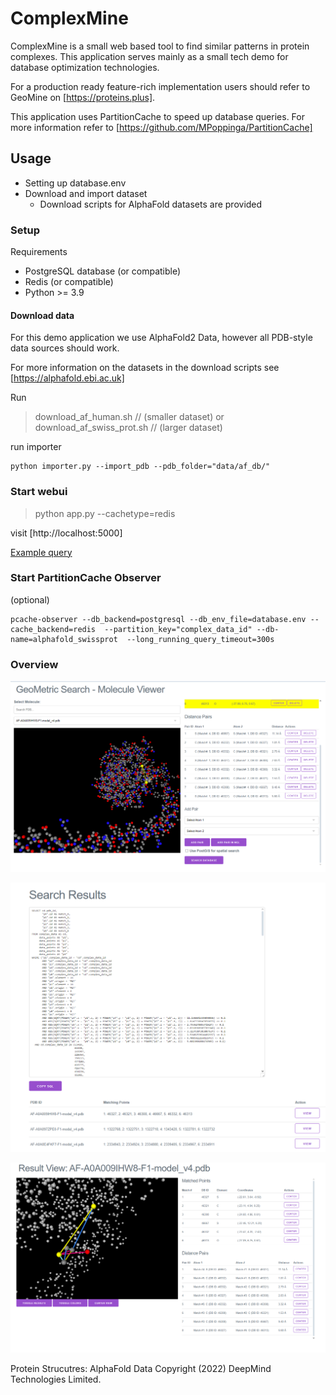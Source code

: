 # ComplexMine


ComplexMine is a small web based tool to find similar patterns in protein complexes.
This application serves mainly as a small tech demo for database optimization technologies.

For a production ready feature-rich implementation users should refer to GeoMine on [https://proteins.plus].

This application uses PartitionCache to speed up database queries. For more information refer to [https://github.com/MPoppinga/PartitionCache]

## Usage

- Setting up database.env
- Download and import dataset
    - Download scripts for AlphaFold datasets are provided





### Setup

Requirements
- PostgreSQL database (or compatible)
- Redis (or compatible)
- Python >= 3.9

#### Download data

For this demo application we use AlphaFold2 Data, however all PDB-style data sources should work.

For more information on the datasets in the download scripts see [https://alphafold.ebi.ac.uk]

Run 
> download_af_human.sh // (smaller dataset) or 
> download_af_swiss_prot.sh // (larger dataset)

run importer 
```
python importer.py --import_pdb --pdb_folder="data/af_db/"
```

### Start webui

> python app.py --cachetype=redis

visit [http://localhost:5000]

[Example query](http://127.0.0.1:5000/#%7B"pdbId"%3A"AF-A0A009IHW8-F1-model_v4.pdb"%2C"pickedAtoms"%3A%5B%7B"element"%3A16%2C"id"%3A46327%2C"origin"%3A"MET"%2C"type"%3A"SD"%2C"x"%3A-22.61%2C"y"%3A3.643%2C"z"%3A-0.917%2C"index"%3A1761%7D%2C%7B"element"%3A6%2C"id"%3A46321%2C"origin"%3A"MET"%2C"type"%3A"CG"%2C"x"%3A-23.107%2C"y"%3A4.942%2C"z"%3A0.25%2C"index"%3A1760%7D%2C%7B"element"%3A6%2C"id"%3A46308%2C"origin"%3A"MET"%2C"type"%3A"CB"%2C"x"%3A-24.598%2C"y"%3A4.957%2C"z"%3A0.613%2C"index"%3A1758%7D%2C%7B"element"%3A16%2C"id"%3A46667%2C"origin"%3A"MET"%2C"type"%3A"SD"%2C"x"%3A-22.457%2C"y"%3A12.21%2C"z"%3A6.197%2C"index"%3A1800%7D%2C%7B"element"%3A6%2C"id"%3A46332%2C"origin"%3A"MET"%2C"type"%3A"CE"%2C"x"%3A-23.467%2C"y"%3A4.196%2C"z"%3A-2.418%2C"index"%3A1762%7D%2C%7B"element"%3A8%2C"id"%3A46313%2C"origin"%3A"MET"%2C"type"%3A"O"%2C"x"%3A-27.095%2C"y"%3A6.749%2C"z"%3A0.669%2C"index"%3A1759%7D%5D%2C"distancePairs"%3A%5B%7B"atom1"%3A%7B"element"%3A16%2C"id"%3A46667%2C"origin"%3A"MET"%2C"type"%3A"SD"%2C"x"%3A-22.457%2C"y"%3A12.21%2C"z"%3A6.197%2C"index"%3A1800%7D%2C"atom2"%3A%7B"element"%3A16%2C"id"%3A46327%2C"origin"%3A"MET"%2C"type"%3A"SD"%2C"x"%3A-22.61%2C"y"%3A3.643%2C"z"%3A-0.917%2C"index"%3A1761%7D%2C"distance"%3A11.136691339890856%7D%2C%7B"atom1"%3A%7B"element"%3A6%2C"id"%3A46332%2C"origin"%3A"MET"%2C"type"%3A"CE"%2C"x"%3A-23.467%2C"y"%3A4.196%2C"z"%3A-2.418%2C"index"%3A1762%7D%2C"atom2"%3A%7B"element"%3A16%2C"id"%3A46327%2C"origin"%3A"MET"%2C"type"%3A"SD"%2C"x"%3A-22.61%2C"y"%3A3.643%2C"z"%3A-0.917%2C"index"%3A1761%7D%2C"distance"%3A1.8147338647856879%7D%2C%7B"atom1"%3A%7B"element"%3A6%2C"id"%3A46332%2C"origin"%3A"MET"%2C"type"%3A"CE"%2C"x"%3A-23.467%2C"y"%3A4.196%2C"z"%3A-2.418%2C"index"%3A1762%7D%2C"atom2"%3A%7B"element"%3A6%2C"id"%3A46321%2C"origin"%3A"MET"%2C"type"%3A"CG"%2C"x"%3A-23.107%2C"y"%3A4.942%2C"z"%3A0.25%2C"index"%3A1760%7D%2C"distance"%3A2.793624885341624%7D%2C%7B"atom1"%3A%7B"element"%3A16%2C"id"%3A46327%2C"origin"%3A"MET"%2C"type"%3A"SD"%2C"x"%3A-22.61%2C"y"%3A3.643%2C"z"%3A-0.917%2C"index"%3A1761%7D%2C"atom2"%3A%7B"element"%3A6%2C"id"%3A46308%2C"origin"%3A"MET"%2C"type"%3A"CB"%2C"x"%3A-24.598%2C"y"%3A4.957%2C"z"%3A0.613%2C"index"%3A1758%7D%2C"distance"%3A2.8318968907783346%7D%2C%7B"atom1"%3A%7B"element"%3A6%2C"id"%3A46332%2C"origin"%3A"MET"%2C"type"%3A"CE"%2C"x"%3A-23.467%2C"y"%3A4.196%2C"z"%3A-2.418%2C"index"%3A1762%7D%2C"atom2"%3A%7B"element"%3A6%2C"id"%3A46308%2C"origin"%3A"MET"%2C"type"%3A"CB"%2C"x"%3A-24.598%2C"y"%3A4.957%2C"z"%3A0.613%2C"index"%3A1758%7D%2C"distance"%3A3.3234384303007634%7D%2C%7B"atom1"%3A%7B"element"%3A6%2C"id"%3A46308%2C"origin"%3A"MET"%2C"type"%3A"CB"%2C"x"%3A-24.598%2C"y"%3A4.957%2C"z"%3A0.613%2C"index"%3A1758%7D%2C"atom2"%3A%7B"element"%3A6%2C"id"%3A46321%2C"origin"%3A"MET"%2C"type"%3A"CG"%2C"x"%3A-23.107%2C"y"%3A4.942%2C"z"%3A0.25%2C"index"%3A1760%7D%2C"distance"%3A1.5346253614481937%7D%2C%7B"atom1"%3A%7B"element"%3A6%2C"id"%3A46308%2C"origin"%3A"MET"%2C"type"%3A"CB"%2C"x"%3A-24.598%2C"y"%3A4.957%2C"z"%3A0.613%2C"index"%3A1758%7D%2C"atom2"%3A%7B"element"%3A16%2C"id"%3A46667%2C"origin"%3A"MET"%2C"type"%3A"SD"%2C"x"%3A-22.457%2C"y"%3A12.21%2C"z"%3A6.197%2C"index"%3A1800%7D%2C"distance"%3A9.400582216011943%7D%2C%7B"atom1"%3A%7B"element"%3A16%2C"id"%3A46327%2C"origin"%3A"MET"%2C"type"%3A"SD"%2C"x"%3A-22.61%2C"y"%3A3.643%2C"z"%3A-0.917%2C"index"%3A1761%7D%2C"atom2"%3A%7B"element"%3A8%2C"id"%3A46313%2C"origin"%3A"MET"%2C"type"%3A"O"%2C"x"%3A-27.095%2C"y"%3A6.749%2C"z"%3A0.669%2C"index"%3A1759%7D%2C"distance"%3A5.681360488474569%7D%5D%7D)



### Start PartitionCache Observer
(optional)
```
pcache-observer --db_backend=postgresql --db_env_file=database.env --cache_backend=redis  --partition_key="complex_data_id" --db-name=alphafold_swissprot  --long_running_query_timeout=300s
```


### Overview

![Searchviewview](docs/Screenshot0_1Search.png)

![ResultListView](docs/Screenshot0_1Resultlist.png)

![Resultview](docs/Screenshot0_1Result.png)

Protein Strucutres: AlphaFold Data Copyright (2022) DeepMind Technologies Limited.